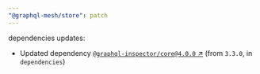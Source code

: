 ```yaml
---
"@graphql-mesh/store": patch
---
```

dependencies updates:
  - Updated dependency [`@graphql-inspector/core@4.0.0` ↗︎](https://www.npmjs.com/package/@graphql-inspector/core/v/4.0.0) (from `3.3.0`, in `dependencies`)
